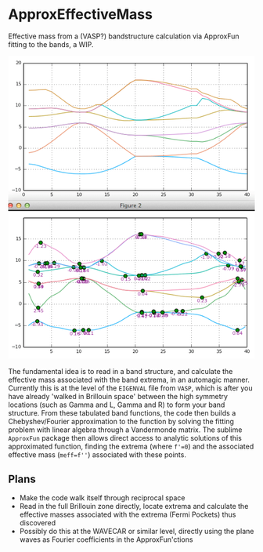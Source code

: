 # ApproxEffectiveMass
Effective mass from a (VASP?) bandstructure calculation via ApproxFun fitting to the bands, a WIP.

![VASP Si example; raw and ApproxFun with extrema marked](example-Si.png)

The fundamental idea is to read in a band structure, and calculate the effective mass associated with the band extrema, in an automagic manner. 
Currently this is at the level of the `EIGENVAL` file from `VASP`, which is after you have already 'walked in Brillouin space' between the high symmetry locations (such as Gamma and L, Gamma and R) to form your band structure. 
From these tabulated band functions, the code then builds a Chebyshev/Fourier approximation to the function by solving the fitting problem with linear algebra through a Vandermonde matrix. 
The sublime `ApproxFun` package then allows direct access to analytic solutions of this approximated function, finding the extrema (where `f'=0`) and the associated effective mass (`meff=f''`) associated with these points.

## Plans

* Make the code walk itself through reciprocal space
* Read in the full Brillouin zone directly, locate extrema and calculate the effective masses associated with the extrema (Fermi Pockets) thus discovered
* Possibly do this at the WAVECAR or similar level, directly using the plane waves as Fourier coefficients in the ApproxFun'ctions
